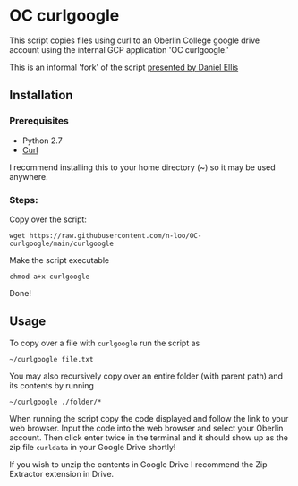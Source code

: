 # OC curlgoogle

This script copies files using curl to an Oberlin College google drive account using the internal GCP application 'OC curlgoogle.' 

This is an informal 'fork' of the script [presented by Daniel Ellis](https://towardsdatascience.com/uploading-files-to-google-drive-directly-from-the-terminal-using-curl-2b89db28bb06) 

## Installation

### Prerequisites

- Python 2.7
- [Curl](https://curl.se/)

I recommend installing this to your home directory (~) so it may be used anywhere.

### Steps:

Copy over the script:
```
wget https://raw.githubusercontent.com/n-loo/OC-curlgoogle/main/curlgoogle
```

Make the script executable

```
chmod a+x curlgoogle
```
Done!

## Usage

To copy over a file with `curlgoogle` run the script as

```
~/curlgoogle file.txt
```

You may also recursively copy over an entire folder (with parent path) and its contents by running

```
~/curlgoogle ./folder/*
```
When running the script copy the code displayed and follow the link to your web browser. Input the code into the web browser and select your Oberlin account. Then click enter twice in the terminal and it should show up as the zip file `curldata` in your Google Drive shortly! 

If you wish to unzip the contents in Google Drive I recommend the Zip Extractor extension in Drive.
